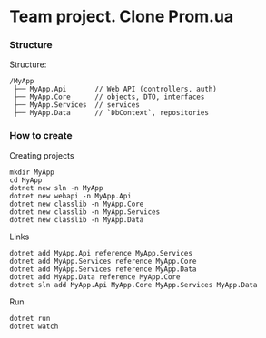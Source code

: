 # Team project. Clone Prom.ua
### Structure
Structure:
```
/MyApp
 ├── MyApp.Api       // Web API (controllers, auth)
 ├── MyApp.Core      // objects, DTO, interfaces
 ├── MyApp.Services  // services
 ├── MyApp.Data      // `DbContext`, repositories
 ```

### How to create
Creating projects
```
mkdir MyApp
cd MyApp
dotnet new sln -n MyApp
dotnet new webapi -n MyApp.Api
dotnet new classlib -n MyApp.Core
dotnet new classlib -n MyApp.Services
dotnet new classlib -n MyApp.Data
```
Links
```
dotnet add MyApp.Api reference MyApp.Services
dotnet add MyApp.Services reference MyApp.Core
dotnet add MyApp.Services reference MyApp.Data
dotnet add MyApp.Data reference MyApp.Core
dotnet sln add MyApp.Api MyApp.Core MyApp.Services MyApp.Data
```
Run
```
dotnet run
dotnet watch
```
